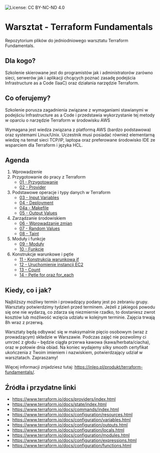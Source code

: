 ![License: CC BY-NC-ND 4.0](https://img.shields.io/badge/License-CC%20BY--NC--ND%204.0-lightgrey.svg)

# Warsztat - Terraform Fundamentals
Repozytorium plików do jedniodniowego warsztatu Terraform Fundamentals.

## Dla kogo?

Szkolenie skierowane jest do programistów jak i administratorów zarówno sieci, serwerów jak i aplikacji chcących poznać zasadę podejścia Infrastructure as a Code (IaaC) oraz działania narzędzie Terraform.

## Co oferujemy?

Szkolenie porusza zagadnienia związane z wymaganiami stawianymi w podejściu Infrastructure as a Code i przedstawia wykorzystanie tej metody w oparciu o narzędzie Terraform w środowisku AWS

Wymagana jest wiedza związana z platformą AWS (bardzo podstawowa) oraz systemami Linux/Unix. Uczestnik musi posiadać również elementarną wiedzę na temat sieci TCP/IP, laptopa oraz preferowane środowisko IDE ze wsparciem dla Terraform i języka HCL.

## Agenda

1. Wprowadzenie
2. Przygotowanie do pracy z Terraform
    * [01 - Przygotowanie](https://github.com/inleo-pl/Terraform-Fundamentals/blob/main/01%20-%20Przygotowanie.md)
    * [02 - Provider](https://github.com/inleo-pl/Terraform-Fundamentals/blob/main/02%20-%20Provider.md)
3. Podstawowe operacje i typy danych w Terraform
    * [03 - Input Variables](https://github.com/inleo-pl/Terraform-Fundamentals/blob/main/03%20-%20Input%20Variables.md)
    * [04 - Deployment](https://github.com/inleo-pl/Terraform-Fundamentals/blob/main/04%20-%20Deployment.md)
    * [04a - Makefile](https://github.com/inleo-pl/Terraform-Fundamentals/blob/main/04a%20-%20Makefile.md)
    * [05 - Output Values](https://github.com/inleo-pl/Terraform-Fundamentals/blob/main/05%20-%20Output%20Values.md)
4. Zarządzanie środowiskiem
    * [06 - Wprowadzanie zmian](https://github.com/inleo-pl/Terraform-Fundamentals/blob/main/06%20-%20Wprowadzanie%20zmian.md)
    * [07 - Random Values](https://github.com/inleo-pl/Terraform-Fundamentals/blob/main/07%20-%20Random%20Values.md)
    * [08 - Taint](https://github.com/inleo-pl/Terraform-Fundamentals/blob/main/08%20-%20Taint.md)
5. Moduły i funkcje
    * [09 - Moduły](https://github.com/inleo-pl/Terraform-Fundamentals/blob/main/09%20-%20Modules.md)
    * [10 - Funkcje](https://github.com/inleo-pl/Terraform-Fundamentals/blob/main/10%20-%20Funkcje.md)
6. Konstrukcje warunkowe i pętle
    * [11 - Konstrukcja warunkowa if](https://github.com/inleo-pl/Terraform-Fundamentals/blob/main/11%20-%20Konstrukcja%20warunkowa%20if.md)
    * [12 - Uruchomienie instancji EC2](https://github.com/inleo-pl/Terraform-Fundamentals/blob/main/12%20-%20Uruchomienie%20instancji%20EC2.md)
    * [13 - Count](https://github.com/inleo-pl/Terraform-Fundamentals/blob/main/13%20-%20Count.md)
    * [14 - Pętle for oraz for_each](https://github.com/inleo-pl/Terraform-Fundamentals/blob/main/14%20-%20P%C4%99tle%20for%20oraz%20for_each.md)

## Kiedy, co i jak?

Najbliższy możliwy termin i prowadzący podany jest po zebraniu grupy. Warsztaty potwierdzimy tydzień przed terminem. Jeżeli z jakiegoś powodu się one nie wydarzą, co zdarza się niezmiernie rzadko, to dostaniesz zwrot kosztów lub możliwość wzięcia udziału w kolejnym terminie. Zajęcia trwają 8h wraz z przerwą.

Warsztaty będą odbywać się w maksymalnie pięcio osobowym (wraz z prowadzącym) składzie w Warszawie. Podczas zajęć nie pozwolimy ci umrzeć z głodu – będzie ciągła przerwa kawowa (kawa/herbata/ciacha), oraz w połowie dnia obiad. Na koniec wydajemy silky smooth certyfikat ukończenia z Twoim imieniem i nazwiskiem, potwierdzający udział w warsztatach. Zapraszamy!

Więcej informacji znjadziesz tutaj: https://inleo.pl/produkt/terraform-fundamentals/.

## Źródła i przydatne linki

* https://www.terraform.io/docs/providers/index.html
* https://www.terraform.io/docs/state/index.html
* https://www.terraform.io/docs/commands/index.html
* https://www.terraform.io/docs/configuration/resources.html
* https://www.terraform.io/docs/configuration/variables.html
* https://www.terraform.io/docs/configuration/outputs.html
* https://www.terraform.io/docs/configuration/locals.html
* https://www.terraform.io/docs/configuration/modules.html
* https://www.terraform.io/docs/configuration/expressions.html
* https://www.terraform.io/docs/configuration/functions.html
 
